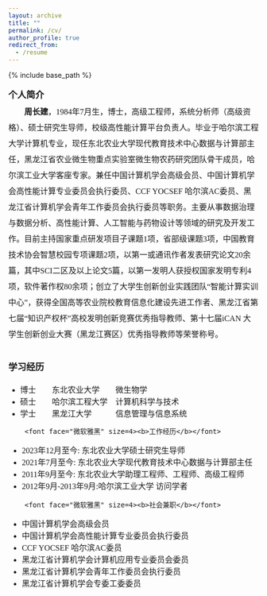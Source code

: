 ```yaml
---
layout: archive
title: ""
permalink: /cv/
author_profile: true
redirect_from:
  - /resume
---
```


{% include base_path %}

<p style="line-height:2.0">
	<font face="微软雅黑" size=3>
		<font face="微软雅黑" size=4><b>个人简介</b></font>
<br>
&emsp;&emsp;<b>周长建</b>，1984年7月生，博士，高级工程师，系统分析师（高级资格）、硕士研究生导师，校级高性能计算平台负责人。毕业于哈尔滨工程大学计算机专业，现任东北农业大学现代教育技术中心数据与计算部主任，黑龙江省农业微生物重点实验室微生物农药研究团队骨干成员，哈尔滨工业大学客座专家。兼任中国计算机学会高级会员、中国计算机学会高性能计算专业委员会执行委员、CCF YOCSEF 哈尔滨AC委员、黑龙江省计算机学会青年工作委员会执行委员等职务。主要从事数据治理与数据分析、高性能计算、人工智能与药物设计等领域的研究及开发工作。目前主持国家重点研发项目子课题1项，省部级课题3项，中国教育技术协会智慧校园专项课题2项，以第一或通讯作者发表研究论文20余篇，其中SCI二区及以上论文5篇，以第一发明人获授权国家发明专利4项，软件著作权80余项；创立了大学生创新创业实践团队“智能计算实训中心”，获得全国高等农业院校教育信息化建设先进工作者、黑龙江省第七届“知识产权杯”高校发明创新竞赛优秀指导教师、第十七届iCAN 大学生创新创业大赛（黑龙江赛区）优秀指导教师等荣誉称号。<br>
<br>
		<font face="微软雅黑" size=4><b>学习经历</b></font>
<ul>
	<li>博士&emsp;&emsp;东北农业大学&emsp;&emsp;微生物学</li>
	<li>硕士&emsp;&emsp;哈尔滨工程大学&emsp;计算机科学与技术</li>
	<li>学士&emsp;&emsp;黑龙江大学&emsp;&emsp;&emsp;信息管理与信息系统</li>
</ul>

		<font face="微软雅黑" size=4><b>工作经历</b></font>
<ul>
	<li>2023年12月至今: 东北农业大学硕士研究生导师</li>
	<li>2021年7月至今: 东北农业大学现代教育技术中心数据与计算部主任</li>
	<li>2011年9月至今: 东北农业大学助理工程师、工程师、高级工程师</li>
	<li>2012年9月-2013年9月:哈尔滨工业大学 访问学者</li>
</ul>

		<font face="微软雅黑" size=4><b>社会兼职</b></font>
<ul>
	<li>中国计算机学会高级会员</li>
	<li>中国计算机学会高性能计算专业委员会执行委员</li>
	<li>CCF YOCSEF 哈尔滨AC委员</li> 
	<li>黑龙江省计算机学会计算机应用专业委员会委员</li>
	<li>黑龙江省计算机学会青年工作委员会执行委员</li>
	<li>黑龙江省计算机学会专委工委委员</li>
</ul>
	</font>
</p>
